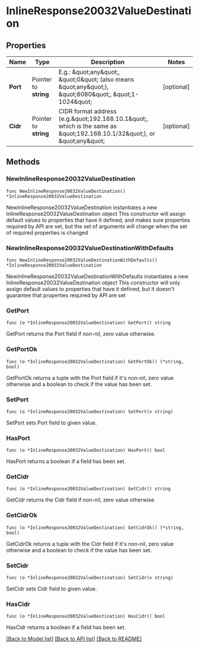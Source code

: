 # InlineResponse20032ValueDestination

## Properties

Name | Type | Description | Notes
------------ | ------------- | ------------- | -------------
**Port** | Pointer to **string** | E.g.: \&quot;any\&quot;, \&quot;0\&quot; (also means \&quot;any\&quot;), \&quot;8080\&quot;, \&quot;1-1024\&quot; | [optional] 
**Cidr** | Pointer to **string** | CIDR format address (e.g.\&quot;192.168.10.1\&quot;, which is the same as \&quot;192.168.10.1/32\&quot;), or \&quot;any\&quot; | [optional] 

## Methods

### NewInlineResponse20032ValueDestination

`func NewInlineResponse20032ValueDestination() *InlineResponse20032ValueDestination`

NewInlineResponse20032ValueDestination instantiates a new InlineResponse20032ValueDestination object
This constructor will assign default values to properties that have it defined,
and makes sure properties required by API are set, but the set of arguments
will change when the set of required properties is changed

### NewInlineResponse20032ValueDestinationWithDefaults

`func NewInlineResponse20032ValueDestinationWithDefaults() *InlineResponse20032ValueDestination`

NewInlineResponse20032ValueDestinationWithDefaults instantiates a new InlineResponse20032ValueDestination object
This constructor will only assign default values to properties that have it defined,
but it doesn't guarantee that properties required by API are set

### GetPort

`func (o *InlineResponse20032ValueDestination) GetPort() string`

GetPort returns the Port field if non-nil, zero value otherwise.

### GetPortOk

`func (o *InlineResponse20032ValueDestination) GetPortOk() (*string, bool)`

GetPortOk returns a tuple with the Port field if it's non-nil, zero value otherwise
and a boolean to check if the value has been set.

### SetPort

`func (o *InlineResponse20032ValueDestination) SetPort(v string)`

SetPort sets Port field to given value.

### HasPort

`func (o *InlineResponse20032ValueDestination) HasPort() bool`

HasPort returns a boolean if a field has been set.

### GetCidr

`func (o *InlineResponse20032ValueDestination) GetCidr() string`

GetCidr returns the Cidr field if non-nil, zero value otherwise.

### GetCidrOk

`func (o *InlineResponse20032ValueDestination) GetCidrOk() (*string, bool)`

GetCidrOk returns a tuple with the Cidr field if it's non-nil, zero value otherwise
and a boolean to check if the value has been set.

### SetCidr

`func (o *InlineResponse20032ValueDestination) SetCidr(v string)`

SetCidr sets Cidr field to given value.

### HasCidr

`func (o *InlineResponse20032ValueDestination) HasCidr() bool`

HasCidr returns a boolean if a field has been set.


[[Back to Model list]](../README.md#documentation-for-models) [[Back to API list]](../README.md#documentation-for-api-endpoints) [[Back to README]](../README.md)


